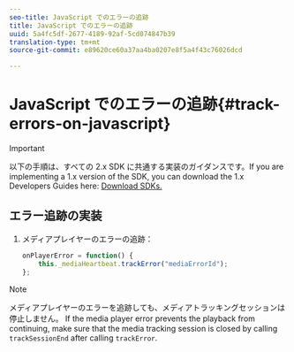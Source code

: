 ```yaml
---
seo-title: JavaScript でのエラーの追跡
title: JavaScript でのエラーの追跡
uuid: 5a4fc5df-2677-4189-92af-5cd074847b39
translation-type: tm+mt
source-git-commit: e89620ce60a37aa4ba0207e8f5a4f43c76026dcd

---
```



# JavaScript でのエラーの追跡{#track-errors-on-javascript}

>[!IMPORTANT]
>
>以下の手順は、すべての 2.x SDK に共通する実装のガイダンスです。If you are implementing a 1.x version of the SDK, you can download the 1.x Developers Guides here: [Download SDKs.](/help/sdk-implement/download-sdks.md)

## エラー追跡の実装

1. メディアプレイヤーのエラーの追跡：

   ```js
   onPlayerError = function() { 
       this._mediaHeartbeat.trackError("mediaErrorId"); 
   };
   ```

>[!NOTE]
>
>メディアプレイヤーのエラーを追跡しても、メディアトラッキングセッションは停止しません。 If the media player error prevents the playback from continuing, make sure that the media tracking session is closed by calling `trackSessionEnd` after calling `trackError`.

